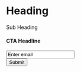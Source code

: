 <div class="block block-fill-height">
	<div class="block-xs-middle">
          <h1 class="">Heading</h1>
		  <p class="text-muted">Sub Heading</p>		  
		  <h4 class="text-muted">CTA  Headline</h4>	  
          <form class="form-subscribe">
			<div class="width30"><input type="email" value="Enter email"> </div>
			<button class="button">Submit</button>
		</form>
    </div>
</div>

